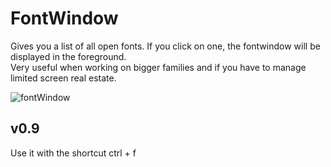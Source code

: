 # FontWindow

Gives you a list of all open fonts. If you click on one, the fontwindow will be displayed in the foreground.  
Very useful when working on bigger families and if you have to manage limited screen real estate.

![fontWindow](/resources/fontWindow.gif) 

## v0.9
Use it with the shortcut ctrl + f
